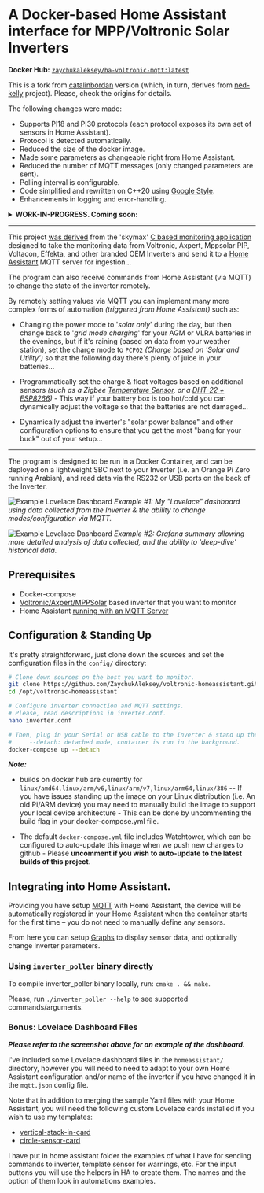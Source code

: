 # A Docker-based Home Assistant interface for MPP/Voltronic Solar Inverters

**Docker Hub:** [`zaychukaleksey/ha-voltronic-mqtt:latest`](https://hub.docker.com/repository/docker/zaychukaleksey/ha-voltronic-mqtt/general)

This is a fork from [catalinbordan](https://github.com/catalinbordan/docker-voltronic-homeassistant) version (which, in turn, derives from [ned-kelly](https://github.com/ned-kelly/docker-voltronic-homeassistant)
project). Please, check the origins for details.

The following changes were made:
- Supports PI18 and PI30 protocols (each protocol exposes its own set of sensors in Home Assistant).
- Protocol is detected automatically.
- Reduced the size of the docker image.
- Made some parameters as changeable right from Home Assistant.
- Reduced the number of MQTT messages (only changed parameters are sent).
- Polling interval is configurable.
- Code simplified and rewritten on C++20 using [Google Style](https://google.github.io/styleguide/cppguide.html).
- Enhancements in logging and error-handling.

<details><summary><b>WORK-IN-PROGRESS. Coming soon:</b></summary>

- PI17 protocol support.
- Interactive integration with HomeAssistant (change inverter parameters right from HomeAssistant).
</details>

---

This project [was derived](https://github.com/manio/skymax-demo) from the 'skymax' [C based monitoring application](https://skyboo.net/2017/03/monitoring-voltronic-power-axpert-mex-inverter-under-linux/) designed to
take the monitoring data from Voltronic, Axpert, Mppsolar PIP, Voltacon, Effekta, and other branded
OEM Inverters and send it to a [Home Assistant](https://www.home-assistant.io/) MQTT server for ingestion...

The program can also receive commands from Home Assistant (via MQTT) to change the state of the
inverter remotely.

By remotely setting values via MQTT you can implement many more complex forms of automation
_(triggered from Home Assistant)_ such as:

 - Changing the power mode to '_solar only_' during the day, but then change back to '_grid mode charging_' for your AGM or VLRA batteries in the evenings, but if it's raining (based on data from your weather station), set the charge mode to `PCP02` _(Charge based on 'Solar and Utility')_ so that the following day there's plenty of juice in your batteries...

 - Programmatically set the charge & float voltages based on additional sensors _(such as a Zigbee [Temperature Sensor](https://www.zigbee2mqtt.io/devices/WSDCGQ11LM.html), or a [DHT-22 + ESP8266](https://github.com/bastianraschke/dht-sensor-esp8266-homeassistant))_ - This way if your battery box is too hot/cold you can dynamically adjust the voltage so that the batteries are not damaged...

 - Dynamically adjust the inverter's "solar power balance" and other configuration options to ensure that you get the most "bang for your buck" out of your setup... 

--------------------------------------------------

The program is designed to be run in a Docker Container, and can be deployed on a lightweight SBC
next to your Inverter (i.e. an Orange Pi Zero running Arabian), and read data via the RS232 or USB
ports on the back of the Inverter.

![Example Lovelace Dashboard](https://github.com/ned-kelly/docker-voltronic-homeassistant/raw/master/images/lovelace-dashboard.jpg "Example Lovelace Dashboard")
_Example #1: My "Lovelace" dashboard using data collected from the Inverter & the ability to change
modes/configuration via MQTT._

![Example Lovelace Dashboard](https://github.com/ned-kelly/docker-voltronic-homeassistant/raw/master/images/grafana-example.jpg "Example Grafana Dashboard")
_Example #2: Grafana summary allowing more detailed analysis of data collected, and the ability to
'deep-dive' historical data._


## Prerequisites

- Docker-compose
- [Voltronic/Axpert/MPPSolar](https://www.ebay.com.au/sch/i.html?_from=R40&_trksid=p2334524.m570.l1313.TR11.TRC1.A0.H0.Xaxpert+inverter.TRS0&_nkw=axpert+inverter&_sacat=0&LH_TitleDesc=0&LH_PrefLoc=2&_osacat=0&_odkw=solar+inverter&LH_TitleDesc=0) based inverter that you want to monitor
- Home Assistant [running with an MQTT Server](https://www.home-assistant.io/components/mqtt/)


## Configuration & Standing Up

It's pretty straightforward, just clone down the sources and set the configuration files in the
`config/` directory:

```bash
# Clone down sources on the host you want to monitor.
git clone https://github.com/ZaychukAleksey/voltronic-homeassistant.git /opt/voltronic-homeassistant
cd /opt/voltronic-homeassistant

# Configure inverter connection and MQTT settings.
# Please, read descriptions in inverter.conf.
nano inverter.conf

# Then, plug in your Serial or USB cable to the Inverter & stand up the container.
#     --detach: detached mode, container is run in the background.
docker-compose up --detach
```

_**Note:**_

  - builds on docker hub are currently for `linux/amd64,linux/arm/v6,linux/arm/v7,linux/arm64,linux/386` -- If you have issues standing up the image on your Linux distribution (i.e. An old Pi/ARM device) you may need to manually build the image to support your local device architecture - This can be done by uncommenting the build flag in your docker-compose.yml file.

  - The default `docker-compose.yml` file includes Watchtower, which can be  configured to auto-update this image when we push new changes to github - Please **uncomment if you wish to auto-update to the latest builds of this project**.

## Integrating into Home Assistant.

Providing you have setup [MQTT](https://www.home-assistant.io/components/mqtt/) with Home Assistant,
the device will be automatically registered in your Home Assistant when the container starts for the
first time – you do not need to manually define any sensors.

From here you can setup [Graphs](https://www.home-assistant.io/lovelace/history-graph/) to display sensor data, and optionally change inverter
parameters.

### Using `inverter_poller` binary directly

To compile inverter_poller binary locally, run: `cmake . && make`.

Please, run `./inverter_poller --help` to see supported commands/arguments.

### Bonus: Lovelace Dashboard Files

_**Please refer to the screenshot above for an example of the dashboard.**_

I've included some Lovelace dashboard files in the `homeassistant/` directory, however you will
need to need to adapt to your own Home Assistant configuration and/or name of the inverter if you
have changed it in the `mqtt.json` config file.

Note that in addition to merging the sample Yaml files with your Home Assistant, you will need the
following custom Lovelace cards installed if you wish to use my templates:

 - [vertical-stack-in-card](https://github.com/custom-cards/vertical-stack-in-card)
 - [circle-sensor-card](https://github.com/custom-cards/circle-sensor-card)


 I have put in home assistant folder the examples of what I have for sending commands to inverter, template sensor for warnings, etc. 
For the input buttons you will use the helpers in HA to create them. 
The names and the option of them look in automations examples.
